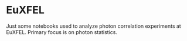 # EuXFEL

Just some notebooks used to analyze photon correlation experiments at EuXFEL. Primary focus is on photon statistics.
